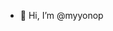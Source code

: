 - 👋 Hi, I’m @myyonop

<!---
myyonop/myyonop is a ✨ special ✨ repository because its `README.md` (this file) appears on your GitHub profile.
You can click the Preview link to take a look at your changes.
--->
